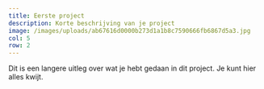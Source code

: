 ```yaml
---
title: Eerste project
description: Korte beschrijving van je project
image: /images/uploads/ab67616d0000b273d1a1b8c7590666fb6867d5a3.jpg
col: 5
row: 2
---
```


Dit is een langere uitleg over wat je hebt gedaan in dit project. Je kunt hier alles kwijt.
